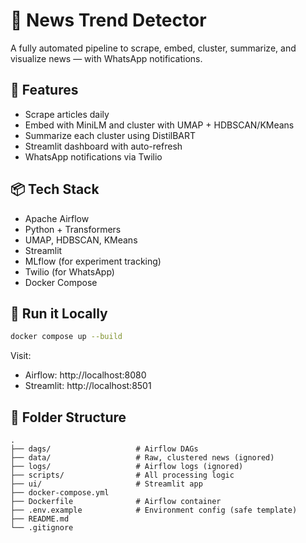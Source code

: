 # 📰 News Trend Detector

A fully automated pipeline to scrape, embed, cluster, summarize, and visualize news — with WhatsApp notifications.

## 🚀 Features
- Scrape articles daily
- Embed with MiniLM and cluster with UMAP + HDBSCAN/KMeans
- Summarize each cluster using DistilBART
- Streamlit dashboard with auto-refresh
- WhatsApp notifications via Twilio

## 📦 Tech Stack
- Apache Airflow
- Python + Transformers
- UMAP, HDBSCAN, KMeans
- Streamlit
- MLflow (for experiment tracking)
- Twilio (for WhatsApp)
- Docker Compose

## 🐳 Run it Locally

```bash
docker compose up --build
```

Visit:
- Airflow: http://localhost:8080
- Streamlit: http://localhost:8501

## 📁 Folder Structure

```
.
├── dags/                   # Airflow DAGs
├── data/                   # Raw, clustered news (ignored)
├── logs/                   # Airflow logs (ignored)
├── scripts/                # All processing logic
├── ui/                     # Streamlit app
├── docker-compose.yml
├── Dockerfile              # Airflow container
├── .env.example            # Environment config (safe template)
├── README.md
└── .gitignore
```